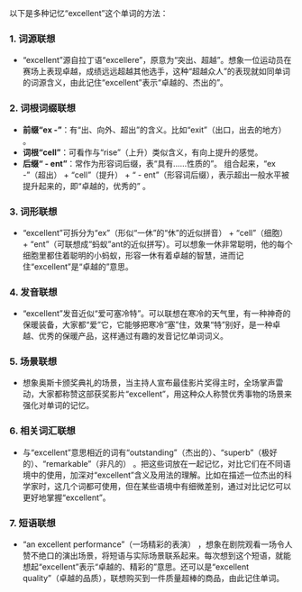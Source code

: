 以下是多种记忆“excellent”这个单词的方法：
### 1. 词源联想
 - “excellent”源自拉丁语“excellere”，原意为“突出、超越”。想象一位运动员在赛场上表现卓越，成绩远远超越其他选手，这种“超越众人”的表现就如同单词的词源含义，由此记住“excellent”表示“卓越的、杰出的”。
### 2. 词根词缀联想
 - **前缀“ex -”**：有“出、向外、超出”的含义。比如“exit”（出口，出去的地方） 。
 - **词根“cell”**：可看作与“rise”（上升）类似含义，有向上提升的感觉。
 - **后缀“ - ent”**：常作为形容词后缀，表“具有……性质的”。
 组合起来，“ex -”（超出） + “cell”（提升） + “ - ent”（形容词后缀），表示超出一般水平被提升起来的，即“卓越的，优秀的” 。
### 3. 词形联想
 - “excellent”可拆分为“ex”（形似“一休”的“休”的近似拼音） + “cell”（细胞） + “ent”（可联想成“蚂蚁”ant的近似拼写）。可以想象一休非常聪明，他的每个细胞里都住着聪明的小蚂蚁，形容一休有着卓越的智慧，进而记住“excellent”是“卓越的”意思。
### 4. 发音联想
 - “excellent”发音近似“爱可塞冷特”。可以联想在寒冷的天气里，有一种神奇的保暖装备，大家都“爱”它，它能够把寒冷“塞”住，效果“特”别好，是一种卓越、优秀的保暖产品，这样通过有趣的发音记忆单词词义。
### 5. 场景联想
 - 想象奥斯卡颁奖典礼的场景，当主持人宣布最佳影片奖得主时，全场掌声雷动，大家都称赞这部获奖影片“excellent”，用这种众人称赞优秀事物的场景来强化对单词的记忆。
### 6. 相关词汇联想
 - 与“excellent”意思相近的词有“outstanding”（杰出的）、“superb”（极好的）、“remarkable”（非凡的） 。把这些词放在一起记忆，对比它们在不同语境中的使用，加深对“excellent”含义及用法的理解。比如在描述一位杰出的科学家时，这几个词都可使用，但在某些语境中有细微差别，通过对比记忆可以更好地掌握“excellent”。
### 7. 短语联想
 - “an excellent performance”（一场精彩的表演） ，想象在剧院观看一场令人赞不绝口的演出场景，将短语与实际场景联系起来。每次想到这个短语，就能想起“excellent”表示“卓越的、精彩的”意思。还可以是“excellent quality”（卓越的品质），联想购买到一件质量超棒的商品，由此记住单词。 
